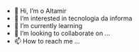 - 👋 Hi, I’m  o  Altamir
- 👀 I’m interested in  tecnologia da informa
- 🌱 I’m currently learning  
- 💞️ I’m looking to collaborate on ...
- 📫 How to reach me ...

<!---
Alttli/Alttli is a ✨ special ✨ repository because its `README.md` (this file) appears on your GitHub profile.
You can click the Preview link to take a look at your changes.
--->
